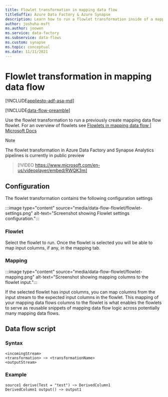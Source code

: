```yaml
---
title: Flowlet transformation in mapping data flow
titleSuffix: Azure Data Factory & Azure Synapse
description: Learn how to run a flowlet transformation inside of a mapping data flow in Azure Data Factory and Synapse Analytics pipelines.
author: joshuha-msft
ms.author: joowen
ms.service: data-factory
ms.subservice: data-flows
ms.custom: synapse
ms.topic: conceptual
ms.date: 11/11/2021
---
```


# Flowlet transformation in mapping data flow

[!INCLUDE[appliesto-adf-asa-md](includes/appliesto-adf-asa-md.md)]

[!INCLUDE[data-flow-preamble](includes/data-flow-preamble.md)]

Use the flowlet transformation to run a previously create mapping data flow flowlet. For an overview of flowlets see [Flowlets in mapping data flow | Microsoft Docs](concepts-data-flow-flowlet.md)

> [!NOTE] 
> The flowlet transformation in Azure Data Factory and Synapse Analytics pipelines is currently in public preview

> [!VIDEO https://www.microsoft.com/en-us/videoplayer/embed/RWQK3m]

## Configuration

The flowlet transformation contains the following configuration settings

:::image type="content" source="media/data-flow-flowlet/flowlet-settings.png" alt-text="Screenshot showing Flowlet settings configuration.":::

### Flowlet

Select the flowlet to run. Once the flowlet is selected you will be able to map input columns, if any, in the mapping tab.

### Mapping

:::image type="content" source="media/data-flow-flowlet/flowlet-mapping.png" alt-text="Screenshot showing mapping columns to the flowlet input.":::

If the selected flowlet has input columns, you can map columns from the input stream to the expected input columns in the flowlet. This mapping of your mapping data flows columns to the flowlet is what enables the flowlets to serve as reusable snippets of mapping data flow logic across potentially many mapping data flows.

## Data flow script

### Syntax

```
<incomingStream>
<transformation> ~> <transformationName>
<outputStream>
```

### Example

```
source1 derive(Test = "test") ~> DerivedColumn1
DerivedColumn1 output() ~> output1 
```    


